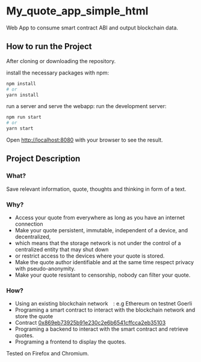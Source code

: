 # My_quote_app_simple_html

Web App to consume smart contract ABI and output blockchain data.

## How to run the Project

After cloning or downloading the repository.

install the necessary packages with npm:

```bash
npm install
# or
yarn install
```

run a server and serve the webapp:
run the development server:
```bash
npm run start
# or
yarn start
```

Open [http://localhost:8080](http://localhost:8080) with your browser to see the result.


## Project Description

### What?
 Save relevant information, quote, thoughts and thinking in form of a text.
 
 
### Why?

   - Access your quote from everywhere as long as you have an internet connection
   - Make your quote persistent, immutable, independent of a device, and decentralized,
   - which means that the storage network is not under the control of a centralized entity that may shut down
   - or restrict access to the devices where your quote is stored.
   - Make the quote author identifiable and at the same time respect privacy with pseudo-anonymity.
   - Make your quote resistant to censorship, nobody can filter your quote.

### How?
   - Using an existing blockchain network : e.g Ethereum on testnet Goerli 
   - Programing a smart contract to interact with the blockchain network and store the quote  
   - Contract [0x869eb73925b91e230c2e6b6541cffcca2eb35103](https://goerli.etherscan.io/address/0x869eb73925b91e230c2e6b6541cffcca2eb35103/)
   - Programing a backend to interact with the smart contract and retrieve quotes.
   - Programing a frontend to display the quotes.


Tested on Firefox and Chromium.


